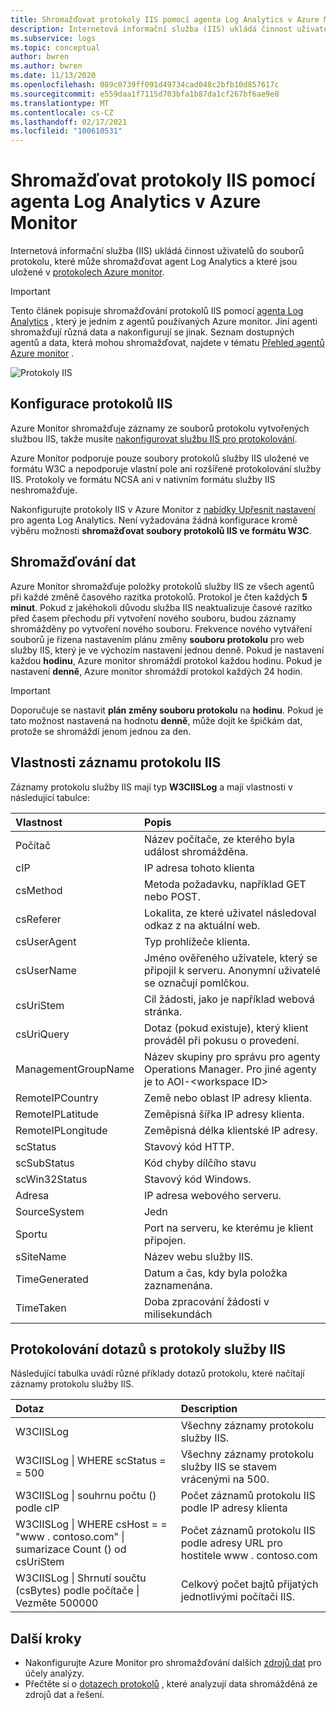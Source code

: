 ```yaml
---
title: Shromažďovat protokoly IIS pomocí agenta Log Analytics v Azure Monitor
description: Internetová informační služba (IIS) ukládá činnost uživatelů do souborů protokolu, které lze shromažďovat pomocí Azure Monitor.  Tento článek popisuje, jak nakonfigurovat kolekci protokolů služby IIS a podrobnosti o záznamech, které vytvoří v Azure Monitor.
ms.subservice: logs
ms.topic: conceptual
author: bwren
ms.author: bwren
ms.date: 11/13/2020
ms.openlocfilehash: 089c0739ff091d49734cad048c2bfb10d857617c
ms.sourcegitcommit: e559daa1f7115d703bfa1b87da1cf267bf6ae9e8
ms.translationtype: MT
ms.contentlocale: cs-CZ
ms.lasthandoff: 02/17/2021
ms.locfileid: "100610531"
---
```

# <a name="collect-iis-logs-with-log-analytics-agent-in-azure-monitor"></a>Shromažďovat protokoly IIS pomocí agenta Log Analytics v Azure Monitor
Internetová informační služba (IIS) ukládá činnost uživatelů do souborů protokolu, které může shromažďovat agent Log Analytics a které jsou uložené v [protokolech Azure monitor](../platform/data-platform.md).

> [!IMPORTANT]
> Tento článek popisuje shromažďování protokolů IIS pomocí [agenta Log Analytics](../platform/log-analytics-agent.md) , který je jedním z agentů používaných Azure monitor. Jiní agenti shromažďují různá data a nakonfigurují se jinak. Seznam dostupných agentů a data, která mohou shromažďovat, najdete v tématu [Přehled agentů Azure monitor](../agents/agents-overview.md) .

![Protokoly IIS](media/data-sources-iis-logs/overview.png)

## <a name="configuring-iis-logs"></a>Konfigurace protokolů IIS
Azure Monitor shromažďuje záznamy ze souborů protokolu vytvořených službou IIS, takže musíte [nakonfigurovat službu IIS pro protokolování](/previous-versions/orphan-topics/ws.11/hh831775(v=ws.11)).

Azure Monitor podporuje pouze soubory protokolů služby IIS uložené ve formátu W3C a nepodporuje vlastní pole ani rozšířené protokolování služby IIS. Protokoly ve formátu NCSA ani v nativním formátu služby IIS neshromažďuje.

Nakonfigurujte protokoly IIS v Azure Monitor z [nabídky Upřesnit nastavení](../agents/agent-data-sources.md#configuring-data-sources) pro agenta Log Analytics.  Není vyžadována žádná konfigurace kromě výběru možnosti **shromažďovat soubory protokolů IIS ve formátu W3C**.


## <a name="data-collection"></a>Shromažďování dat
Azure Monitor shromažďuje položky protokolů služby IIS ze všech agentů při každé změně časového razítka protokolů. Protokol je čten každých **5 minut**. Pokud z jakéhokoli důvodu služba IIS neaktualizuje časové razítko před časem přechodu při vytvoření nového souboru, budou záznamy shromážděny po vytvoření nového souboru. Frekvence nového vytváření souborů je řízena nastavením plánu změny **souboru protokolu** pro web služby IIS, který je ve výchozím nastavení jednou denně. Pokud je nastavení každou **hodinu**, Azure monitor shromáždí protokol každou hodinu. Pokud je nastavení **denně**, Azure monitor shromáždí protokol každých 24 hodin.

> [!IMPORTANT]
> Doporučuje se nastavit **plán změny souboru protokolu** na **hodinu**. Pokud je tato možnost nastavená na hodnotu **denně**, může dojít ke špičkám dat, protože se shromáždí jenom jednou za den.

## <a name="iis-log-record-properties"></a>Vlastnosti záznamu protokolu IIS
Záznamy protokolu služby IIS mají typ **W3CIISLog** a mají vlastnosti v následující tabulce:

| Vlastnost | Popis |
|:--- |:--- |
| Počítač |Název počítače, ze kterého byla událost shromážděna. |
| cIP |IP adresa tohoto klienta |
| csMethod |Metoda požadavku, například GET nebo POST. |
| csReferer |Lokalita, ze které uživatel následoval odkaz z na aktuální web. |
| csUserAgent |Typ prohlížeče klienta. |
| csUserName |Jméno ověřeného uživatele, který se připojil k serveru. Anonymní uživatelé se označují pomlčkou. |
| csUriStem |Cíl žádosti, jako je například webová stránka. |
| csUriQuery |Dotaz (pokud existuje), který klient prováděl při pokusu o provedení. |
| ManagementGroupName |Název skupiny pro správu pro agenty Operations Manager.  Pro jiné agenty je to AOI-\<workspace ID\> |
| RemoteIPCountry |Země nebo oblast IP adresy klienta. |
| RemoteIPLatitude |Zeměpisná šířka IP adresy klienta. |
| RemoteIPLongitude |Zeměpisná délka klientské IP adresy. |
| scStatus |Stavový kód HTTP. |
| scSubStatus |Kód chyby dílčího stavu |
| scWin32Status |Stavový kód Windows. |
| Adresa |IP adresa webového serveru. |
| SourceSystem |Jedn |
| Sportu |Port na serveru, ke kterému je klient připojen. |
| sSiteName |Název webu služby IIS. |
| TimeGenerated |Datum a čas, kdy byla položka zaznamenána. |
| TimeTaken |Doba zpracování žádosti v milisekundách |

## <a name="log-queries-with-iis-logs"></a>Protokolování dotazů s protokoly služby IIS
Následující tabulka uvádí různé příklady dotazů protokolu, které načítají záznamy protokolu služby IIS.

| Dotaz | Description |
|:--- |:--- |
| W3CIISLog |Všechny záznamy protokolu služby IIS. |
| W3CIISLog &#124; WHERE scStatus = = 500 |Všechny záznamy protokolu služby IIS se stavem vrácenými na 500. |
| W3CIISLog &#124; souhrnu počtu () podle cIP |Počet záznamů protokolu IIS podle IP adresy klienta |
| W3CIISLog &#124; WHERE csHost = = "www \. contoso.com" &#124; sumarizace Count () od csUriStem |Počet záznamů protokolu IIS podle adresy URL pro hostitele www \. contoso.com |
| W3CIISLog &#124; Shrnutí součtu (csBytes) podle počítače &#124; Vezměte 500000 |Celkový počet bajtů přijatých jednotlivými počítači IIS. |

## <a name="next-steps"></a>Další kroky
* Nakonfigurujte Azure Monitor pro shromažďování dalších [zdrojů dat](../agents/agent-data-sources.md) pro účely analýzy.
* Přečtěte si o [dotazech protokolů](../log-query/log-query-overview.md) , které analyzují data shromážděná ze zdrojů dat a řešení.
